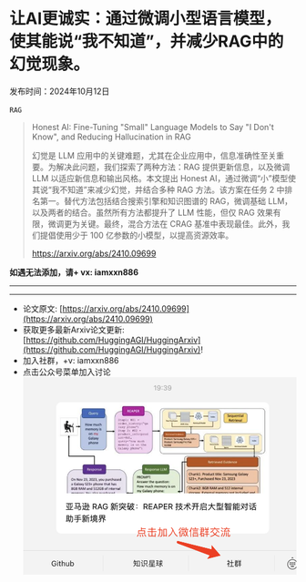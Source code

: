# 让AI更诚实：通过微调小型语言模型，使其能说“我不知道”，并减少RAG中的幻觉现象。
发布时间：2024年10月12日

`RAG`
> Honest AI: Fine-Tuning "Small" Language Models to Say "I Don't Know", and Reducing Hallucination in RAG
>
> 幻觉是 LLM 应用中的关键难题，尤其在企业应用中，信息准确性至关重要。为解决此问题，我们探索了两种方法：RAG 提供更新信息，以及微调 LLM 以适应新信息和输出风格。本文提出 Honest AI，通过微调“小”模型使其说“我不知道”来减少幻觉，并结合多种 RAG 方法。该方案在任务 2 中排名第一。替代方法包括结合搜索引擎和知识图谱的 RAG，微调基础 LLM，以及两者的结合。虽然所有方法都提升了 LLM 性能，但仅 RAG 效果有限，微调更为关键。最终，混合方法在 CRAG 基准中表现最佳。此外，我们提倡使用少于 100 亿参数的小模型，以提高资源效率。
>
> https://arxiv.org/abs/2410.09699

**如遇无法添加，请+ vx: iamxxn886**
<hr />


<hr />

- 论文原文: [https://arxiv.org/abs/2410.09699](https://arxiv.org/abs/2410.09699)
- 获取更多最新Arxiv论文更新: [https://github.com/HuggingAGI/HuggingArxiv](https://github.com/HuggingAGI/HuggingArxiv)!
- 加入社群，+v: iamxxn886
- 点击公众号菜单加入讨论
![](https://raw.githubusercontent.com/HuggingAGI/wx_assets/main/2024/07/31/1722434818326-94339e92-22f1-4472-9d27-fed232f70b5d.jpeg)